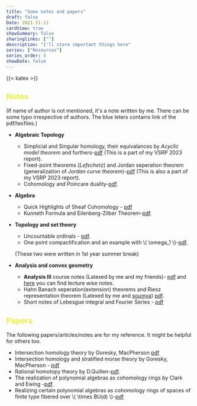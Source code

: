 ```yaml
---
title: "Some notes and papers"
draft: false
Date: 2021-11-11
cardView: true
showSummary: false
sharinglinks: [""]
description: "I'll store important things here"
series: ["Resources"]
series_order: 3
showDate: false
---
```


{{< katex >}}

## <span style="color: #EBF343;">Notes</span>


(If name of author is not mentioned, it's a note written by me. There can be some typo irrespective of authors. The blue leters contains link of the pdf/texfiles.)
 
- **Algebraic Topology**
   * Simplicial and Singular homology, their equivalances by *Acyclic model theorem* and furthers-[pdf](main.pdf) (This is a part of my VSRP 2023 report).
   * Fixed-point theorems (*Lefschetz*) and Jordan seperation theorem (generalization of *Jordan curve theorem*)-[pdf](fp-ord.pdf) (This is also a part of my VSRP 2023 report).
   * Cohomology and Poincare duality-[pdf](chompoin.pdf).
- **Algebra**
   * Quick Highlights of Sheaf Cohomology - [pdf](https://trishan8.github.io/resources/intersection-homology/notes/prereq.pdf)
   * Kunneth Formula and Eilenberg-Zilber Theorem-[pdf](kunneth.pdf). 
- **Topology and set theory** 
  * Uncountable ordinals - [pdf](ordinalnumber.pdf).
  * One point compactification and an example with \\( \omega_1 \\)-[pdf](oneptcpt.pdf). 
  
  (These two were written in 1st year summer break)

- **Analysis and convex geometry**
  * **Analysis III** course notes (Latexed by me and my friends)- [pdf](https://awnathan1893.github.io/Analysis3_Notes/pdfs/Analysis-3.pdf) and [here](https://awnathan1893.github.io/Analysis3_Notes/) you can find lecture wise notes.
  * Hahn Banach seperation(extension) theorems and Riesz representation theorem  (Latexed by me and [soumya](https://omegasd18.github.io/)) [pdf](/content/resources/semsters/convex.pdf).
  * Short notes of Lebesgue integral and Fourier Series - [pdf](./funcINF.pdf)




## <span style="color: #EBF343;">Papers</span>
The following papers/articles/notes are for my reference. It might be helpful for others too.
- Intersection homology theory by Goresky, MacPherson [pdf](https://www.math.ias.edu/~goresky/pdf/IH.pdf)
- Intersection homology and stratified morse theory by Goresky, MacPherson - [pdf](https://www.math.ias.edu/~goresky/pdf/MorseIHHigh.pdf)
- Rational homotopy theory by D.Quillen-[pdf](https://people.math.rochester.edu/faculty/doug/otherpapers/quillen-rational.pdf).
- The realization of polynomial algebras as cohomology rings by Clark and Ewing -[pdf](https://msp.org/pjm/1974/50-2/pjm-v50-n2-p07-s.pdf).
- Realizing certain polynomial algebras as cohomology rings of spaces of finite type fibered over \\( \times BU(d) \\)-[pdf](https://projecteuclid.org/journals/pacific-journal-of-mathematics/volume-126/issue-2/Realizing-certain-polynomial-algebras-as-cohomology-rings-of-spaces-of/pjm/1102699808.pdf)